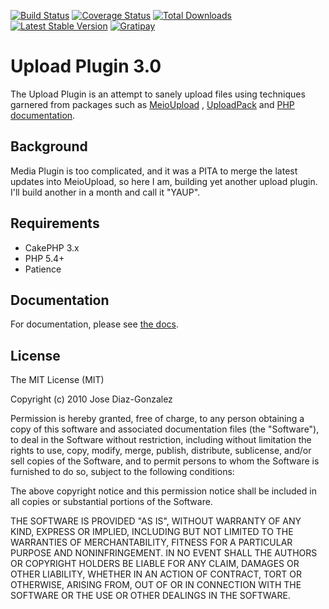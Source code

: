 [![Build Status](https://img.shields.io/travis/josegonzalez/cakephp-upload/master.svg?style=flat-square)](https://travis-ci.org/josegonzalez/cakephp-upload)
[![Coverage Status](https://img.shields.io/coveralls/josegonzalez/cakephp-upload/master.svg?style=flat-square)](https://coveralls.io/r/josegonzalez/cakephp-upload?branch=master)
[![Total Downloads](https://img.shields.io/packagist/dt/josegonzalez/cakephp-upload.svg?style=flat-square)](https://packagist.org/packages/josegonzalez/cakephp-upload)
[![Latest Stable Version](https://img.shields.io/packagist/v/josegonzalez/cakephp-upload.svg?style=flat-square)](https://packagist.org/packages/josegonzalez/cakephp-upload)
[![Gratipay](https://img.shields.io/gratipay/josegonzalez.svg?style=flat-square)](https://gratipay.com/~josegonzalez/)

# Upload Plugin 3.0

The Upload Plugin is an attempt to sanely upload files using techniques garnered from packages such as [MeioUpload](http://github.com/jrbasso/MeioUpload) , [UploadPack](http://github.com/szajbus/cakephp-uploadpack) and [PHP documentation](http://php.net/manual/en/features.file-upload.php).

## Background

Media Plugin is too complicated, and it was a PITA to merge the latest updates into MeioUpload, so here I am, building yet another upload plugin. I'll build another in a month and call it "YAUP".

## Requirements

* CakePHP 3.x
* PHP 5.4+
* Patience

## Documentation
For documentation, please see [the docs](http://cakephp-upload.readthedocs.org/en/latest/).

## License

The MIT License (MIT)

Copyright (c) 2010 Jose Diaz-Gonzalez

Permission is hereby granted, free of charge, to any person obtaining a copy
of this software and associated documentation files (the "Software"), to deal
in the Software without restriction, including without limitation the rights
to use, copy, modify, merge, publish, distribute, sublicense, and/or sell
copies of the Software, and to permit persons to whom the Software is
furnished to do so, subject to the following conditions:

The above copyright notice and this permission notice shall be included in
all copies or substantial portions of the Software.

THE SOFTWARE IS PROVIDED "AS IS", WITHOUT WARRANTY OF ANY KIND, EXPRESS OR
IMPLIED, INCLUDING BUT NOT LIMITED TO THE WARRANTIES OF MERCHANTABILITY,
FITNESS FOR A PARTICULAR PURPOSE AND NONINFRINGEMENT. IN NO EVENT SHALL THE
AUTHORS OR COPYRIGHT HOLDERS BE LIABLE FOR ANY CLAIM, DAMAGES OR OTHER
LIABILITY, WHETHER IN AN ACTION OF CONTRACT, TORT OR OTHERWISE, ARISING FROM,
OUT OF OR IN CONNECTION WITH THE SOFTWARE OR THE USE OR OTHER DEALINGS IN
THE SOFTWARE.
